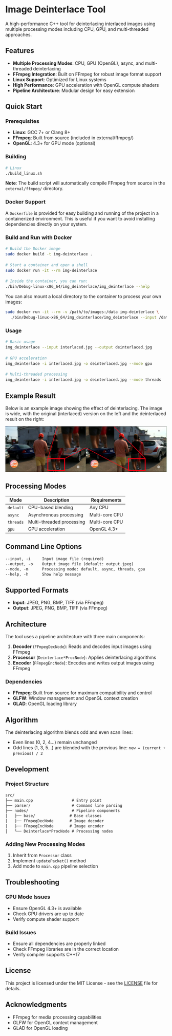 # Image Deinterlace Tool

A high-performance C++ tool for deinterlacing interlaced images using multiple processing modes including CPU, GPU, and multi-threaded approaches.

## Features

- **Multiple Processing Modes**: CPU, GPU (OpenGL), async, and multi-threaded deinterlacing
- **FFmpeg Integration**: Built on FFmpeg for robust image format support
- **Linux Support**: Optimized for Linux systems
- **High Performance**: GPU acceleration with OpenGL compute shaders
- **Pipeline Architecture**: Modular design for easy extension

## Quick Start

### Prerequisites

- **Linux**: GCC 7+ or Clang 8+
- **FFmpeg**: Built from source (included in external/ffmpeg/)
- **OpenGL**: 4.3+ for GPU mode (optional)

### Building

```bash
# Linux
./build_linux.sh
```

**Note**: The build script will automatically compile FFmpeg from source in the `external/ffmpeg/` directory.

### Docker Support

A `Dockerfile` is provided for easy building and running of the project in a containerized environment. This is useful if you want to avoid installing dependencies directly on your system.

### Build and Run with Docker

```bash
# Build the Docker image
sudo docker build -t img-deinterlace .

# Start a container and open a shell
sudo docker run -it --rm img-deinterlace

# Inside the container, you can run:
./bin/Debug-linux-x86_64/img_deinterlace/img_deinterlace --help
```

You can also mount a local directory to the container to process your own images:

```bash
sudo docker run -it --rm -v /path/to/images:/data img-deinterlace \
  ./bin/Debug-linux-x86_64/img_deinterlace/img_deinterlace --input /data/in.jpg --output /data/out.jpg
```

### Usage

```bash
# Basic usage
img_deinterlace --input interlaced.jpg --output deinterlaced.jpg

# GPU acceleration
img_deinterlace -i interlaced.jpg -o deinterlaced.jpg --mode gpu

# Multi-threaded processing
img_deinterlace -i interlaced.jpg -o deinterlaced.jpg --mode threads
```

## Example Result

Below is an example image showing the effect of deinterlacing. The image is wide, with the original (interlaced) version on the left and the deinterlaced result on the right:

![Deinterlacing Example](examples/example1.jpg)

## Processing Modes

| Mode | Description | Requirements |
|------|-------------|--------------|
| `default` | CPU-based blending | Any CPU |
| `async` | Asynchronous processing | Multi-core CPU |
| `threads` | Multi-threaded processing | Multi-core CPU |
| `gpu` | GPU acceleration | OpenGL 4.3+ |

## Command Line Options

```
--input, -i     Input image file (required)
--output, -o    Output image file (default: output.jpeg)
--mode, -m      Processing mode: default, async, threads, gpu
--help, -h      Show help message
```

## Supported Formats

- **Input**: JPEG, PNG, BMP, TIFF (via FFmpeg)
- **Output**: JPEG, PNG, BMP, TIFF (via FFmpeg)

## Architecture

The tool uses a pipeline architecture with three main components:

1. **Decoder** (`FFmpegDecNode`): Reads and decodes input images using FFmpeg
2. **Processor** (`Deinterlace*ProcNode`): Applies deinterlacing algorithms
3. **Encoder** (`FFmpegEncNode`): Encodes and writes output images using FFmpeg

### Dependencies

- **FFmpeg**: Built from source for maximum compatibility and control
- **GLFW**: Window management and OpenGL context creation
- **GLAD**: OpenGL loading library

## Algorithm

The deinterlacing algorithm blends odd and even scan lines:
- Even lines (0, 2, 4...) remain unchanged
- Odd lines (1, 3, 5...) are blended with the previous line: `new = (current + previous) / 2`

## Development

### Project Structure
```
src/
├── main.cpp                 # Entry point
├── parser/                  # Command line parsing
├── nodes/                   # Pipeline components
│   ├── base/               # Base classes
│   ├── FFmpegDecNode       # Image decoder
│   ├── FFmpegEncNode       # Image encoder
│   └── Deinterlace*ProcNode # Processing nodes
```

### Adding New Processing Modes

1. Inherit from `Processor` class
2. Implement `updatePacket()` method
3. Add mode to `main.cpp` pipeline selection

## Troubleshooting

### GPU Mode Issues
- Ensure OpenGL 4.3+ is available
- Check GPU drivers are up to date
- Verify compute shader support

### Build Issues
- Ensure all dependencies are properly linked
- Check FFmpeg libraries are in the correct location
- Verify compiler supports C++17

## License

This project is licensed under the MIT License - see the [LICENSE](LICENSE) file for details.

## Acknowledgments

- FFmpeg for media processing capabilities
- GLFW for OpenGL context management
- GLAD for OpenGL loading
